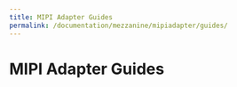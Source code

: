 ```yaml
---
title: MIPI Adapter Guides
permalink: /documentation/mezzanine/mipiadapter/guides/
---
```

# MIPI Adapter Guides
